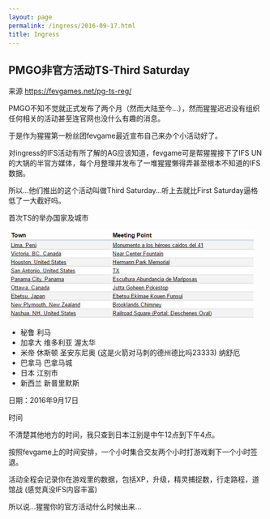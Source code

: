 ```yaml
---
layout: page
permalink: /ingress/2016-09-17.html
title: Ingress
---
```


## PMGO非官方活动TS-Third Saturday


来源
https://fevgames.net/pg-ts-reg/

PMGO不知不觉就正式发布了两个月（然而大陆至今…），然而猩猩迟迟没有组织任何相关的活动甚至连官网也没什么有趣的消息。

于是作为猩猩第一粉丝团fevgame最近宣布自己来办个小活动好了。

对ingress的IFS活动有所了解的AG应该知道，fevgame可是帮猩猩接下了IFS UN的大锅的半官方媒体，每个月整理并发布了一堆猩猩懒得弄甚至根本不知道的IFS数据。

所以…他们推出的这个活动叫做Third Saturday…听上去就比First Saturday逼格低了一大截好吗。

首次TS的举办国家及城市

<img src="ingress/2016-09-17/1.png">

- 秘鲁 利马
- 加拿大 维多利亚 渥太华
- 米帝 休斯顿  圣安东尼奥 (这是火箭对马刺的德州德比吗23333) 纳舒厄
- 巴拿马 巴拿马城
- 日本 江别市
- 新西兰 新普里默斯

日期：2016年9月17日 

时间

不清楚其他地方的时间，我只查到日本江别是中午12点到下午4点。

按照fevgame上的时间安排，一个小时集合交友两个小时打游戏剩下一个小时签退。

活动全程会记录你在游戏里的数据，包括XP，升级，精灵捕捉数，行走路程，道馆战
(感觉真没IFS内容丰富)

所以说…猩猩你的官方活动什么时候出来…